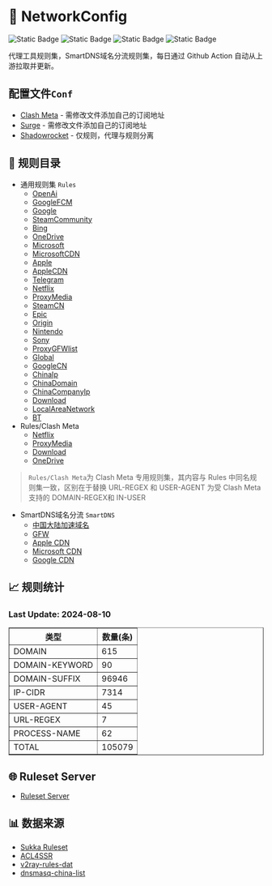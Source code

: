 # 🧩 NetworkConfig

![Static Badge](https://img.shields.io/badge/Clash%20Meta-grey)
![Static Badge](https://img.shields.io/badge/Surge-blue)
![Static Badge](https://img.shields.io/badge/Shadowrocket-purple)
![Static Badge](https://img.shields.io/badge/SmartDNS-green)

代理工具规则集，SmartDNS域名分流规则集，每日通过 Github Action 自动从上游拉取并更新。

## 配置文件`Conf`

  * [Clash Meta](./Conf/ClashMeta.yaml) - 需修改文件添加自己的订阅地址
  * [Surge](./Conf/Surge.conf) - 需修改文件添加自己的订阅地址
  * [Shadowrocket](./Conf/Shadowrocket.conf)  - 仅规则，代理与规则分离

## 📄 规则目录
* 通用规则集 `Rules`
  * [OpenAi](./Rules/OpenAi.list)
  * [GoogleFCM](./Rules/GoogleFCM.list)
  * [Google](./Rules/Google.list)
  * [SteamCommunity](./Rules/SteamCommunity.list)
  * [Bing](./Rules/Bing.list)
  * [OneDrive](./Rules/OneDrive.list)
  * [Microsoft](./Rules/Microsoft.list)
  * [MicrosoftCDN](./Rules/MicrosoftCDN.list)
  * [Apple](./Rules/Apple.list)
  * [AppleCDN](./Rules/AppleCDN.list)
  * [Telegram](./Rules/Telegram.list)
  * [Netflix](./Rules/Netflix.list)
  * [ProxyMedia](./Rules/ProxyMedia.list)
  * [SteamCN](./Rules/SteamCN.list)
  * [Epic](./Rules/Epic.list)
  * [Origin](./Rules/Origin.list)
  * [Nintendo](./Rules/Nintendo.list)
  * [Sony](./Rules/Sony.list)
  * [ProxyGFWlist](./Rules/ProxyGFWlist.list)
  * [Global](./Rules/Global.list)
  * [GoogleCN](./Rules/GoogleCN.list)
  * [ChinaIp](./Rules/ChinaIp.list)
  * [ChinaDomain](./Rules/ChinaDomain.list)
  * [ChinaCompanyIp](./Rules/ChinaCompanyIp.list)
  * [Download](./Rules/Download.list)
  * [LocalAreaNetwork](./Rules/LocalAreaNetwork.list)
  * [BT](./Rules/BT.list)
* Rules/Clash Meta
  * [Netflix](./Rules/Clash%20Meta/Netflix.list)
  * [ProxyMedia](./Rules/Clash%20Meta/ProxyMedia.list)
  * [Download](./Rules/Clash%20Meta/Download.list)
  * [OneDrive](./Rules/Clash%20Meta/OneDrive.list)
> `Rules/Clash Meta`为 Clash Meta 专用规则集，其内容与 Rules 中同名规则集一致，区别在于替换 URL-REGEX 和 USER-AGENT 为受 Clash Meta 支持的 DOMAIN-REGEX和 IN-USER
* SmartDNS域名分流 `SmartDNS`
  * [中国大陆加速域名](./SmartDNS/accelerated-domains.china.txt)
  * [GFW](./SmartDNS/gfw.txt)
  * [Apple CDN](./SmartDNS/apple.china.txt)
  * [Microsoft CDN](./SmartDNS/microsoft.china.txt)
  * [Google CDN](./SmartDNS/google.china.txt)

## 📈 规则统计

### Last Update: 2024-08-10

<table border="1" cellspacing="0" cellpadding="5">
  <thead>
    <tr>
      <th>类型</th>
      <th>数量(条)</th>
    </tr>
  </thead>
  <tbody>
    <tr>
      <td>DOMAIN</td>
      <td>615</td>
    </tr>
    <tr>
      <td>DOMAIN-KEYWORD</td>
      <td>90</td>
    </tr>
    <tr>
      <td>DOMAIN-SUFFIX</td>
      <td>96946</td>
    </tr>
    <tr>
      <td>IP-CIDR</td>
      <td>7314</td>
    </tr>
    <tr>
      <td>USER-AGENT</td>
      <td>45</td>
    </tr>
    <tr>
      <td>URL-REGEX</td>
      <td>7</td>
    </tr>
    <tr>
      <td>PROCESS-NAME</td>
      <td>62</td>
    </tr>
    <tr>
      <td>TOTAL</td>
      <td>105079</td>
    </tr>
  </tbody>
</table>

## 🌐 Ruleset Server
* <a href="https://ruleset.zcsouls.com/">Ruleset Server</a><br>

## 📊 数据来源

* <a href="https://ruleset.skk.moe/">Sukka Ruleset</a><br>
* <a href="https://github.com/ACL4SSR/ACL4SSR">ACL4SSR</a><br>
* <a href="https://github.com/Loyalsoldier/v2ray-rules-dat">v2ray-rules-dat</a><br>
* <a href="https://github.com/felixonmars/dnsmasq-china-list">dnsmasq-china-list</a><br>